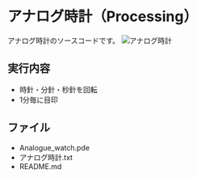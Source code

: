 # アナログ時計（Processing）
アナログ時計のソースコードです。
![アナログ時計](https://user-images.githubusercontent.com/84171334/206209995-89abb061-8e62-4fa1-8b30-1d24ac923534.jpg)

## 実行内容
- 時針・分針・秒針を回転
- 1分毎に目印

## ファイル
- Analogue_watch.pde
- アナログ時計.txt
- README.md
